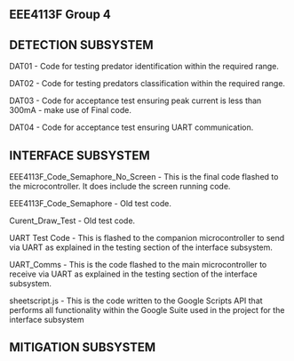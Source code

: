 ## EEE4113F Group 4
## DETECTION SUBSYSTEM
DAT01 - Code for testing predator identification within the required range.

DAT02 - Code for testing predators classification within the required range.

DAT03 - Code for acceptance test ensuring peak current is less than 300mA - make use of Final code.

DAT04 - Code for acceptance test ensuring UART communication.

## INTERFACE SUBSYSTEM
EEE4113F_Code_Semaphore_No_Screen - This is the final code flashed to the microcontroller. It does include the screen running code.

EEE4113F_Code_Semaphore - Old test code.

Curent_Draw_Test - Old test code.

UART Test Code - This is flashed to the companion microcontroller to send via UART as explained in the testing section of the interface subsystem.

UART_Comms - This is the code flashed to the main microcontroller to receive via UART as explained in the testing section of the interface subsystem.

sheetscript.js - This is the code written to the Google Scripts API that performs all functionality within the Google Suite used in the project for the interface subsystem

## MITIGATION SUBSYSTEM
